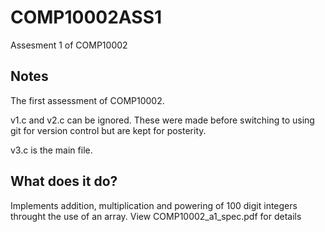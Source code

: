 # COMP10002ASS1
Assesment 1 of COMP10002

## Notes
The first assessment of COMP10002.

v1.c and v2.c can be ignored. These were made before switching to using git for version control but are kept for posterity.

v3.c is the main file.

## What does it do?

Implements addition, multiplication and powering of 100 digit integers throught the use of an array.
View COMP10002_a1_spec.pdf for details
